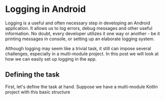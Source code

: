 # Logging in Android

Logging is a useful and often necessary step in developing an Android application. It allows us to log errors, debug messages and other useful information. No doubt, every developer utilizes it one way or another - be it printing messages in console, or setting up an elaborate logging system. 

Although logging may seem like a trivial task, it still can impose several challenges, especially in a multi-module project. In this post we will look at how we can easily set up logging in the app.

## Defining the task

First, let's define the task at hand. Suppose we have a multi-module Kotlin project with this basic structure
